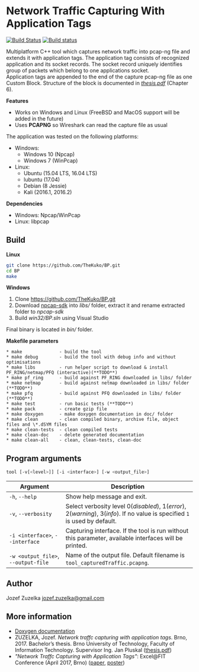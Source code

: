 Network Traffic Capturing With Application Tags
===
[![Build Status](https://travis-ci.org/TheKuko/BP.svg?branch=master)](https://travis-ci.org/TheKuko/BP)
[![Build status](https://ci.appveyor.com/api/projects/status/3mxuyc2dmaml6dr0?svg=true)](https://ci.appveyor.com/project/TheKuko/bp)


Multiplatform C++ tool which captures network traffic into pcap-ng file and extends it with application tags. 
The application tag consists of recognized application and its socket records. The socket record uniquely identifies group of packets which belong to one applications socket.  
Application tags are appended to the end of the capture pcap-ng file as one Custom Block. Structure of the block is documented in *[thesis.pdf](https://thekuko.github.io/BP/docs/thesis.pdf)* (Chapter 6).

**Features**
- Works on Windows and Linux (FreeBSD and MacOS support will be added in the future)
- Uses **PCAPNG** so Wireshark can read the capture file as usual

The application was tested on the following platforms:
- Windows:
    - Windows 10 (Npcap)
    - Windows 7 (WinPcap)
- Linux:
    - Ubuntu (15.04 LTS, 16.04 LTS)
    - lubuntu (17.04)
    - Debian (8 Jessie)
    - Kali (2016.1, 2016.2)

**Dependencies**
- Windows: Npcap/WinPcap
- Linux: libpcap

## Build
**Linux**    
```bash
git clone https://github.com/TheKuko/BP.git
cd BP
make
```

**Windows**
1. Clone https://github.com/TheKuko/BP.git
2. Download [npcap-sdk](https://nmap.org/npcap/) into _libs/_ folder, extract it and rename extracted folder to *npcap-sdk*
3. Build *win32/BP.sln* using Visual Studio

Final binary is located in _bin/_ folder.

**Makefile parameters**

    * make              - build the tool
    * make debug        - build the tool with debug info and without optimisations
    * make libs         - run helper script to download & install PF_RING/netmap/PFQ (interactive)(**TODO**)
    * make pf_ring      - build against PF_RING downloaded in libs/ folder
    * make netmap       - build against netmap downloaded in libs/ folder (**TODO**)
    * make pfq          - build against PFQ downloaded in libs/ folder (**TODO**)
    * make test         - run basic tests (**TODO**)
    * make pack         - create gzip file
    * make doxygen      - make doxygen documentation in doc/ folder
    * make clean        - clean compiled binary, archive file, object files and \*.dSYM files
    * make clean-tests  - clean compiled tests
    * make clean-doc    - delete generated documentation
    * make clean-all    - clean, clean-tests, clean-doc

## Program arguments
```bash
tool [-v[<level>]] [-i <interface>] [-w <output_file>]
```

|Argument                                |Description                                                                                                                    |
|----------------------------------------|-------------------------------------------------------------------------------------------------------------------------------|
|`-h`, `--help`                          |Show help message and exit.                                                                                                    |
|`-v`, `--verbosity`                     |Select verbosity level 0(_disabled_), 1(_error_), 2(_warning_), 3(_info_). If no value is specified `1` is used by default.    |
|`-i <interface>`, `--interface`         |Capturing interface. If the tool is run without this parameter, available interfaces will be printed.                          |
|`-w <output_file>`, `--output-file`     |Name of the output file. Default filename is `tool_capturedTraffic.pcapng`.                                                    |

## Author
Jozef Zuzelka <jozef.zuzelka@gmail.com>

## More information

* [Doxygen documentation](https://thekuko.github.io/BP/docs/html/index.xhtml)
* ZUZELKA, Jozef. *Network traffc capturing with application tags*. Brno, 2017. Bachelor’s thesis. Brno University of Technology, Faculty of Information Technology. Supervisor Ing. Jan Pluskal ([thesis.pdf](https://thekuko.github.io/BP/docs/thesis.pdf))
* _"Network Traffc Capturing with Application Tags"_: Excel@FIT Conference (April 2017, Brno) ([paper](https://thekuko.github.io/BP/docs/clanek.pdf), [poster](https://thekuko.github.io/BP/docs/poster.pdf))
